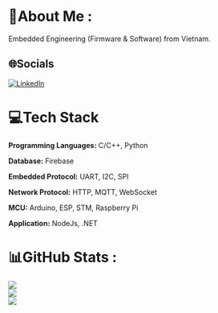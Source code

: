 # 💫About Me :
Embedded Engineering (Firmware & Software) from Vietnam.


## 🌐Socials
[![LinkedIn](https://img.shields.io/badge/LinkedIn-%230077B5.svg?logo=linkedin&logoColor=white)](https://linkedin.com/in/https://www.linkedin.com/in/ch%C3%AD-v%C3%B4n-nguy%E1%BB%85n-41263a255/) 

# 💻Tech Stack

**Programming Languages:** C/C++, Python

**Database:** Firebase

**Embedded Protocol:** UART, I2C, SPI

**Network Protocol:** HTTP, MQTT, WebSocket

**MCU:** Arduino, ESP, STM, Raspberry Pi

**Application:** NodeJs, .NET
# 📊GitHub Stats :
![](https://github-readme-stats.vercel.app/api?username=chivon191&theme=radical&hide_border=true&include_all_commits=false&count_private=false)<br/>
![](https://github-readme-streak-stats.herokuapp.com/?user=chivon191&theme=radical&hide_border=true)<br/>
![](https://github-readme-stats.vercel.app/api/top-langs/?username=chivon191&theme=radical&hide_border=true&include_all_commits=false&count_private=false&layout=compact)


